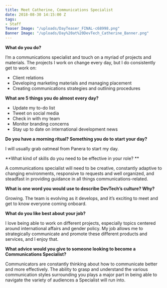 ```yaml
---
title: Meet Catherine, Communications Specialist
date: 2018-08-30 14:15:00 Z
tags:
- Staff
Teaser Image: "/uploads/DayTeaser_FINAL-c68998.png"
Banner Image: "/uploads/Day%20at%20DevTech_Catherine_Banner.png"
---
```


**What do you do?**

I’m a communications specialist and touch on a myriad of projects and materials. The projects I work on change every day, but I do consistently get to work on:
* Client relations
* Developing marketing materials and managing placement
* Creating communications strategies and outlining procedures

**What are 5 things you do almost every day?**
* Update my to-do list
* Tweet on social media 
* Check in with my team
* Monitor branding concerns
* Stay up to date on international development news

**Do you have a morning ritual? Something you do to start your day?**

I will usually grab oatmeal from Panera to start my day.

**What kind of skills do you need to be effective in your role?
**

A communications specialist will need to be creative, constantly adaptive to changing environments, responsive to requests and well organized, and steadfast in providing guidance in all things communications-related. 

**What is one word you would use to describe DevTech’s culture? Why?**

Growing. The team is evolving as it develops, and it’s exciting to meet and get to know everyone coming onboard. 

**What do you like best about your job?** 

I love being able to work on different projects, especially topics centered around international affairs and gender policy. My job allows me to strategically communicate and promote these different products and services, and I enjoy that.  

**What advice would you give to someone looking to become a Communications Specialist?**

Communicators are constantly thinking about how to communicate better and more effectively. The ability to grasp and understand the various communication styles surrounding you plays a major part in being able to navigate the variety of audiences a Specialist will run into. 

